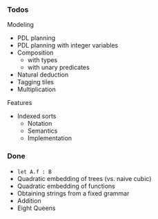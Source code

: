 ### Todos

Modeling
* PDL planning
* PDL planning with integer variables
* Composition
    * with types
    * with unary predicates
* Natural deduction
* Tagging tiles
* Multiplication

Features
* Indexed sorts
    * Notation
    * Semantics
    * Implementation

### Done
* `let A.f : B`
* Quadratic embedding of trees (vs. naive cubic)
* Quadratic embedding of functions
* Obtaining strings from a fixed grammar
* Addition
* Eight Queens
